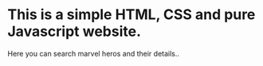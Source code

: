 # This is a simple HTML, CSS and pure Javascript website.
Here you can search marvel heros and their details..

